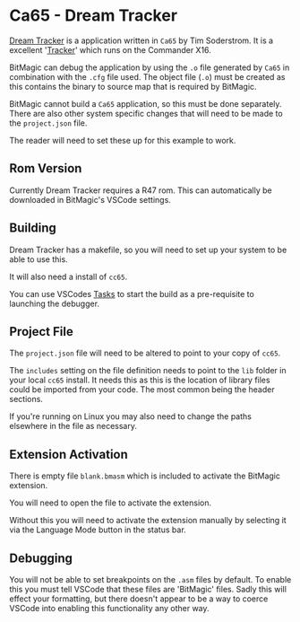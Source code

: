 # Ca65 - Dream Tracker

[Dream Tracker](https://www.dreamtracker.org/) is a application written in `Ca65` by Tim Soderstrom. It is a excellent '[Tracker](https://en.wikipedia.org/wiki/Music_tracker)' which runs on the Commander X16.

BitMagic can debug the application by using the `.o` file generated by `Ca65` in combination with the `.cfg` file used. The object file (`.o`) must be created as this contains the binary to source map that is required by BitMagic.

BitMagic cannot build a `Ca65` application, so this must be done separately. There are also other system specific changes that will need to be made to the `project.json` file.

The reader will need to set these up for this example to work.

## Rom Version

Currently Dream Tracker requires a R47 rom. This can automatically be downloaded in BitMagic's VSCode settings.

## Building

Dream Tracker has a makefile, so you will need to set up your system to be able to use this.

It will also need a install of `cc65`.

You can use VSCodes [Tasks](https://code.visualstudio.com/docs/editor/tasks) to start the build as a pre-requisite to launching the debugger.

## Project File

The `project.json` file will need to be altered to point to your copy of `cc65`.

The `includes` setting on the file definition needs to point to the `lib` folder in your local `cc65` install. It needs this as this is the location of library files could be imported from your code. The most common being the header sections.

If you're running on Linux you may also need to change the paths elsewhere in the file as necessary.

## Extension Activation

There is empty file `blank.bmasm` which is included to activate the BitMagic extension.

You will need to open the file to activate the extension.

Without this you will need to activate the extension manually by selecting it via the Language Mode button in the status bar.

## Debugging

You will not be able to set breakpoints on the `.asm` files by default. To enable this you must tell VSCode that these files are 'BitMagic' files. Sadly this will effect your formatting, but there doesn't appear to be a way to coerce VSCode into enabling this functionality any other way.
